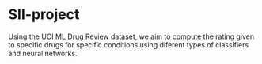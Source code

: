 # SII-project

Using the [UCI ML Drug Review dataset](https://www.kaggle.com/datasets/jessicali9530/kuc-hackathon-winter-2018), we aim to compute the rating given to specific drugs for specific conditions using diferent types of classifiers and neural networks.
